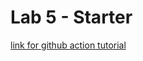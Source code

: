 # Lab 5 - Starter
[link for github action tutorial](https://github.com/Lemin-Jin/continuous-integration)
